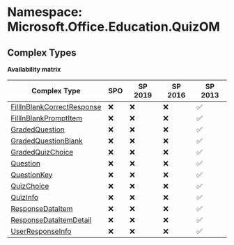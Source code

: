 # Namespace: Microsoft.Office.Education.QuizOM

## Complex Types

**Availability matrix**

Complex Type | SPO | SP 2019 | SP 2016 | SP 2013
----------|-----|---------|---------|--------
[FillInBlankCorrectResponse](./ComplexTypes/FillInBlankCorrectResponse.md) | ❌ | ❌ | ❌ | ✅
[FillInBlankPromptItem](./ComplexTypes/FillInBlankPromptItem.md) | ❌ | ❌ | ❌ | ✅
[GradedQuestion](./ComplexTypes/GradedQuestion.md) | ❌ | ❌ | ❌ | ✅
[GradedQuestionBlank](./ComplexTypes/GradedQuestionBlank.md) | ❌ | ❌ | ❌ | ✅
[GradedQuizChoice](./ComplexTypes/GradedQuizChoice.md) | ❌ | ❌ | ❌ | ✅
[Question](./ComplexTypes/Question.md) | ❌ | ❌ | ❌ | ✅
[QuestionKey](./ComplexTypes/QuestionKey.md) | ❌ | ❌ | ❌ | ✅
[QuizChoice](./ComplexTypes/QuizChoice.md) | ❌ | ❌ | ❌ | ✅
[QuizInfo](./ComplexTypes/QuizInfo.md) | ❌ | ❌ | ❌ | ✅
[ResponseDataItem](./ComplexTypes/ResponseDataItem.md) | ❌ | ❌ | ❌ | ✅
[ResponseDataItemDetail](./ComplexTypes/ResponseDataItemDetail.md) | ❌ | ❌ | ❌ | ✅
[UserResponseInfo](./ComplexTypes/UserResponseInfo.md) | ❌ | ❌ | ❌ | ✅
